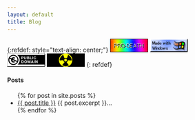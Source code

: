 ```yaml
---
layout: default
title: Blog
---
```



{:refdef: style="text-align: center;"}
[![konko](/assets/images/konko.gif)]()
[![mww](/assets/images/made_with_windows.gif)]()
[![pd](/assets/images/publicdomain.gif)]()
[![raa](/assets/images/raa.gif)]()
{: refdef}  





<h4>Posts</h4>
<ul>
  {% for post in site.posts %}
    <li>
      <a href="{{ post.url }}" class="blogtitle">{{ post.title }}</a>
    {{ post.excerpt }}...
    </li> 
  {% endfor %} 
</ul>